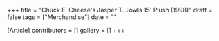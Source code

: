 +++
title = "Chuck E. Cheese's Jasper T. Jowls 15' Plush (1998)"
draft = false
tags = ["Merchandise"]
date = ""

[Article]
contributors = []
gallery = []
+++